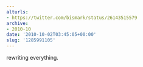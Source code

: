```yaml
---
alturls:
- https://twitter.com/bismark/status/26143515579
archive:
- 2010-10
date: '2010-10-02T03:45:05+00:00'
slug: '1285991105'
---
```


rewriting everything.


